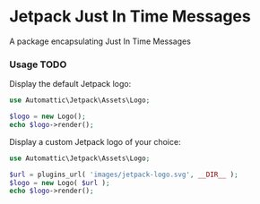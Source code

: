 # Jetpack Just In Time Messages

A package encapsulating Just In Time Messages

### Usage TODO

Display the default Jetpack logo:

```php
use Automattic\Jetpack\Assets\Logo;

$logo = new Logo();
echo $logo->render();
```

Display a custom Jetpack logo of your choice:

```php
use Automattic\Jetpack\Assets\Logo;

$url = plugins_url( 'images/jetpack-logo.svg', __DIR__ );
$logo = new Logo( $url );
echo $logo->render();
```
